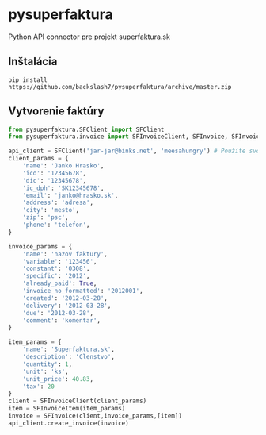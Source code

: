 pysuperfaktura
==============

Python API connector pre projekt superfaktura.sk

Inštalácia
----------
    pip install https://github.com/backslash7/pysuperfaktura/archive/master.zip

Vytvorenie faktúry
------------------
```python
from pysuperfaktura.SFClient import SFClient
from pysuperfaktura.invoice import SFInvoiceClient, SFInvoice, SFInvoiceItem,

api_client = SFClient('jar-jar@binks.net', 'meesahungry') # Použite svoj SF login a API key
client_params = {
    'name': 'Janko Hrasko',
    'ico': '12345678',
    'dic': '12345678',
    'ic_dph': 'SK12345678',
    'email': 'janko@hrasko.sk',
    'address': 'adresa',
    'city': 'mesto',
    'zip': 'psc',
    'phone': 'telefon',
}

invoice_params = {
    'name': 'nazov faktury',
    'variable': '123456',
    'constant': '0308',
    'specific': '2012',
    'already_paid': True,
    'invoice_no_formatted': '2012001',
    'created': '2012-03-28',
    'delivery': '2012-03-28',
    'due': '2012-03-28',
    'comment': 'komentar',
}

item_params = {
    'name': 'Superfaktura.sk',
    'description': 'Clenstvo',
    'quantity': 1,
    'unit': 'ks',
    'unit_price': 40.83,
    'tax': 20
}
client = SFInvoiceClient(client_params)
item = SFInvoiceItem(item_params)
invoice = SFInvoice(client,invoice_params,[item])
api_client.create_invoice(invoice)
```
